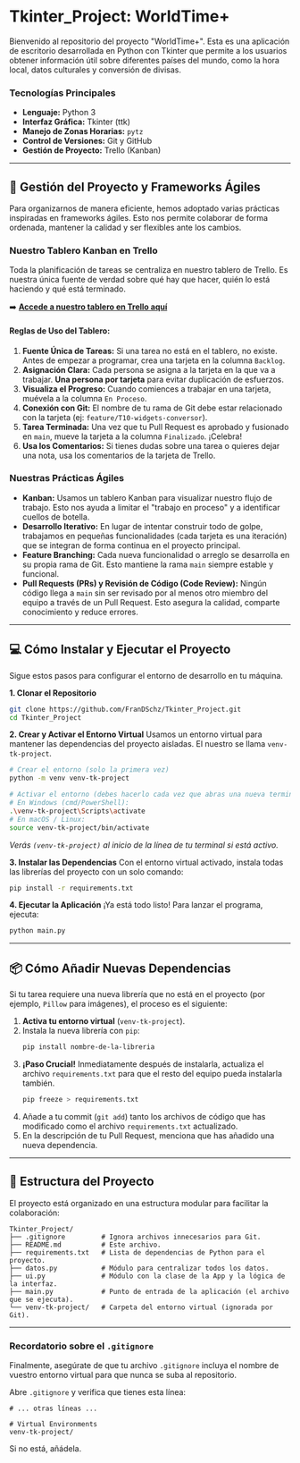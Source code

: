 # Tkinter\_Project: WorldTime+

Bienvenido al repositorio del proyecto "WorldTime+". Esta es una aplicación de escritorio desarrollada en Python con Tkinter que permite a los usuarios obtener información útil sobre diferentes países del mundo, como la hora local, datos culturales y conversión de divisas.

### Tecnologías Principales

  * **Lenguaje:** Python 3
  * **Interfaz Gráfica:** Tkinter (ttk)
  * **Manejo de Zonas Horarias:** `pytz`
  * **Control de Versiones:** Git y GitHub
  * **Gestión de Proyecto:** Trello (Kanban)

-----

## 🚀 Gestión del Proyecto y Frameworks Ágiles

Para organizarnos de manera eficiente, hemos adoptado varias prácticas inspiradas en frameworks ágiles. Esto nos permite colaborar de forma ordenada, mantener la calidad y ser flexibles ante los cambios.

### Nuestro Tablero Kanban en Trello

Toda la planificación de tareas se centraliza en nuestro tablero de Trello. Es nuestra única fuente de verdad sobre qué hay que hacer, quién lo está haciendo y qué está terminado.

➡️ **[Accede a nuestro tablero en Trello aquí](https://trello.com/invite/b/685dfa8ef7e05b50776f18bb/ATTI84e33f78c0bf6bb7457acfc162af4fca0B8E15A5/worldtime-tkinter-project)**

#### Reglas de Uso del Tablero:

1.  **Fuente Única de Tareas:** Si una tarea no está en el tablero, no existe. Antes de empezar a programar, crea una tarjeta en la columna `Backlog`.
2.  **Asignación Clara:** Cada persona se asigna a la tarjeta en la que va a trabajar. **Una persona por tarjeta** para evitar duplicación de esfuerzos.
3.  **Visualiza el Progreso:** Cuando comiences a trabajar en una tarjeta, muévela a la columna `En Proceso`.
4.  **Conexión con Git:** El nombre de tu rama de Git debe estar relacionado con la tarjeta (ej: `feature/T10-widgets-conversor`).
5.  **Tarea Terminada:** Una vez que tu Pull Request es aprobado y fusionado en `main`, mueve la tarjeta a la columna `Finalizado`. ¡Celebra\!
6.  **Usa los Comentarios:** Si tienes dudas sobre una tarea o quieres dejar una nota, usa los comentarios de la tarjeta de Trello.

### Nuestras Prácticas Ágiles

  * **Kanban:** Usamos un tablero Kanban para visualizar nuestro flujo de trabajo. Esto nos ayuda a limitar el "trabajo en proceso" y a identificar cuellos de botella.
  * **Desarrollo Iterativo:** En lugar de intentar construir todo de golpe, trabajamos en pequeñas funcionalidades (cada tarjeta es una iteración) que se integran de forma continua en el proyecto principal.
  * **Feature Branching:** Cada nueva funcionalidad o arreglo se desarrolla en su propia rama de Git. Esto mantiene la rama `main` siempre estable y funcional.
  * **Pull Requests (PRs) y Revisión de Código (Code Review):** Ningún código llega a `main` sin ser revisado por al menos otro miembro del equipo a través de un Pull Request. Esto asegura la calidad, comparte conocimiento y reduce errores.

-----

## 💻 Cómo Instalar y Ejecutar el Proyecto

Sigue estos pasos para configurar el entorno de desarrollo en tu máquina.

**1. Clonar el Repositorio**

```bash
git clone https://github.com/FranDSchz/Tkinter_Project.git
cd Tkinter_Project
```

**2. Crear y Activar el Entorno Virtual**
Usamos un entorno virtual para mantener las dependencias del proyecto aisladas. El nuestro se llama `venv-tk-project`.

```bash
# Crear el entorno (solo la primera vez)
python -m venv venv-tk-project

# Activar el entorno (debes hacerlo cada vez que abras una nueva terminal para trabajar)
# En Windows (cmd/PowerShell):
.\venv-tk-project\Scripts\activate
# En macOS / Linux:
source venv-tk-project/bin/activate
```

*Verás `(venv-tk-project)` al inicio de la línea de tu terminal si está activo.*

**3. Instalar las Dependencias**
Con el entorno virtual activado, instala todas las librerías del proyecto con un solo comando:

```bash
pip install -r requirements.txt
```

**4. Ejecutar la Aplicación**
¡Ya está todo listo\! Para lanzar el programa, ejecuta:

```bash
python main.py
```

-----

## 📦 Cómo Añadir Nuevas Dependencias

Si tu tarea requiere una nueva librería que no está en el proyecto (por ejemplo, `Pillow` para imágenes), el proceso es el siguiente:

1.  **Activa tu entorno virtual** (`venv-tk-project`).
2.  Instala la nueva librería con `pip`:
    ```bash
    pip install nombre-de-la-libreria
    ```
3.  **¡Paso Crucial\!** Inmediatamente después de instalarla, actualiza el archivo `requirements.txt` para que el resto del equipo pueda instalarla también.
    ```bash
    pip freeze > requirements.txt
    ```
4.  Añade a tu commit (`git add`) tanto los archivos de código que has modificado como el archivo `requirements.txt` actualizado.
5.  En la descripción de tu Pull Request, menciona que has añadido una nueva dependencia.

-----

## 📂 Estructura del Proyecto

El proyecto está organizado en una estructura modular para facilitar la colaboración:

```
Tkinter_Project/
├── .gitignore         # Ignora archivos innecesarios para Git.
├── README.md          # Este archivo.
├── requirements.txt   # Lista de dependencias de Python para el proyecto.
├── datos.py           # Módulo para centralizar todos los datos.
├── ui.py              # Módulo con la clase de la App y la lógica de la interfaz.
├── main.py            # Punto de entrada de la aplicación (el archivo que se ejecuta).
└── venv-tk-project/   # Carpeta del entorno virtual (ignorada por Git).
```

-----

### **Recordatorio sobre el `.gitignore`**

Finalmente, asegúrate de que tu archivo `.gitignore` incluya el nombre de vuestro entorno virtual para que nunca se suba al repositorio.

Abre `.gitignore` y verifica que tienes esta línea:

```gitignore
# ... otras líneas ...

# Virtual Environments
venv-tk-project/
```

Si no está, añádela.
